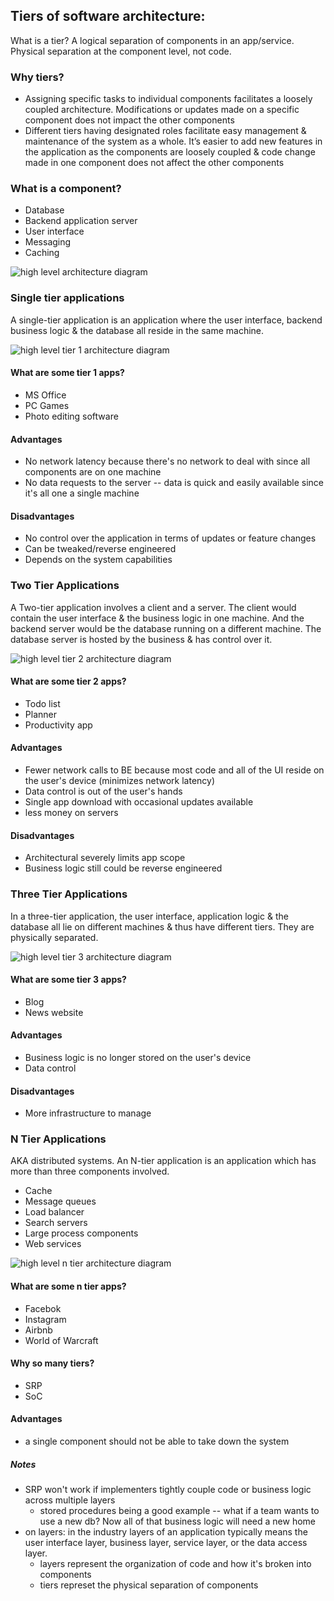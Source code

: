 ## Tiers of software architecture:

What is a tier?
A logical separation of components in an app/service. Physical separation at the component level, not code.

### Why tiers?
- Assigning specific tasks to individual components facilitates a loosely coupled architecture. Modifications or updates made on a specific component does not impact the other components
- Different tiers having designated roles facilitate easy management & maintenance of the system as a whole. It’s easier to add new features in the application as the components are loosely coupled & code change made in one component does not affect the other components

### What is a component?
- Database
- Backend application server
- User interface
- Messaging
- Caching

![high level architecture diagram](./images/tiers_1.jpeg)

### Single tier applications
A single-tier application is an application where the user interface, backend business logic & the database all reside in the same machine.

![high level tier 1 architecture diagram](./images/tiers_2.jpeg)

#### What are some tier 1 apps?
- MS Office
- PC Games
- Photo editing software

#### Advantages
- No network latency because there's no network to deal with since all components are on one machine
- No data requests to the server -- data is quick and easily available since it's all one a single machine

#### Disadvantages
- No control over the application in terms of updates or feature changes
- Can be tweaked/reverse engineered
- Depends on the system capabilities


### Two Tier Applications
A Two-tier application involves a client and a server. The client would contain the user interface & the business logic in one machine. And the backend server would be the database running on a different machine. The database server is hosted by the business & has control over it.

![high level tier 2 architecture diagram](./images/tiers_3.jpeg)

#### What are some tier 2 apps?
- Todo list
- Planner
- Productivity app

#### Advantages
- Fewer network calls to BE because most code and all of the UI reside on the user's device (minimizes network latency)
- Data control is out of the user's hands
- Single app download with occasional updates available
- less money on servers

#### Disadvantages
- Architectural severely limits app scope
- Business logic still could be reverse engineered


### Three Tier Applications
In a three-tier application, the user interface, application logic & the database all lie on different machines & thus have different tiers. They are physically separated.

![high level tier 3 architecture diagram](./images/tiers_4.jpeg)

#### What are some tier 3 apps?
- Blog
- News website

#### Advantages
- Business logic is no longer stored on the user's device
- Data control

#### Disadvantages
- More infrastructure to manage


### N Tier Applications
AKA distributed systems. An N-tier application is an application which has more than three components involved.

- Cache
- Message queues
- Load balancer
- Search servers
- Large process components
- Web services

![high level n tier architecture diagram](./images/tiers_5.jpeg)

#### What are some n tier apps?
- Facebok
- Instagram
- Airbnb
- World of Warcraft

#### Why so many tiers?
- SRP
- SoC

#### Advantages
- a single component should not be able to take down the system

##### Notes
- SRP won't work if implementers tightly couple code or business logic across multiple layers
    - stored procedures being a good example -- what if a team wants to use a new db?  Now all of that business logic will need a new home
- on layers: in the industry layers of an application typically means the user interface layer, business layer, service layer, or the data access layer.
    - layers represent the organization of code and how it's broken into components
    - tiers represet the physical separation of components

